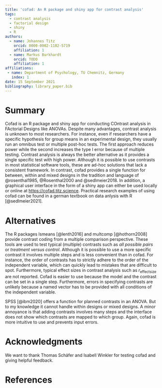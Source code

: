 ```yaml
---
title: 'cofad: An R package and shiny app for contrast analysis'
tags:
  - contrast analysis
  - factorial design
  - shiny
  - R
authors:
  - name: Johannes Titz
    orcid: 0000-0002-1102-5719
    affiliation: 1
  - name: Markus Burkhardt
    orcid: TODO
    affiliation: 1
affiliations:
 - name: Department of Psychology, TU Chemnitz, Germany
   index: 1
date: 15 September 2021
bibliography: library_paper.bib
---
```


# Summary

Cofad is an R package and shiny app for conducting COntrast analysis in FActorial Designs like ANOVAs. Despite many advantages, contrast analysis is unknown to most researchers. For instance, even if researchers have a specific hypothesis for group means in an experimental design, they usually run an omnibus test or multiple post-hoc tests. The first approach reduces power while the second increases the type I error because of multiple testing. Contrast analysis is always the better alternative as it provides a single specific test with high power. Although it is possible to use contrasts in most statistical software tools, these are ad-hoc solutions that lack a consistent framework. In contrast, cofad provides a single function for between, within and mixed designs in the tradition and language of @rosenthal1985, @Rosenthal2000 and @sedlmeier2018. In addition, a graphical user interface in the form of a shiny app can either be used locally or online at https://cofad.titz.science. Practical research examples of using cofad can be found in a german textbook on data anlysis with R [@sedlmeier2021].

# Alternatives

The R packages lsmeans [@lenth2016] and multcomp [@hothorn2008] provide contrast coding from a multiple comparison perspective. These tools are used to test typical (multiple) contrasts such as *all possible pairs* or *treatment versus control*. Although it is possible to use a more specific contrast it involves multiple steps and is less convenient than in cofad. For instance, the order of contrasts has to strictly adhere to the order of the independent variable, which can quickly lead to mistakes that are difficult to spot. Furthermore, typical effect sizes in contrast analysis such as $r_\mathrm{effectsize}$ are not reported. Cofad is easier to use because the model and the contrast can be set in a single step. Furthermore, errors in specifying contrasts are unlikely because a named vector has to be provided with all conditions of the independent variable.

SPSS [@ibm2020] offers a function for planned contrasts in an ANOVA. But to my knowledge it cannot handle within designs or mixed designs. A minor annoyance is that adding contrasts involves many steps and the interface does not show which contrasts are mapped to which group. Again, cofad is more intuitive to use and prevents input errors.

# Acknowledgments

We want to thank Thomas Schäfer and Isabell Winkler for testing cofad and giving helpful feedback.

# References
